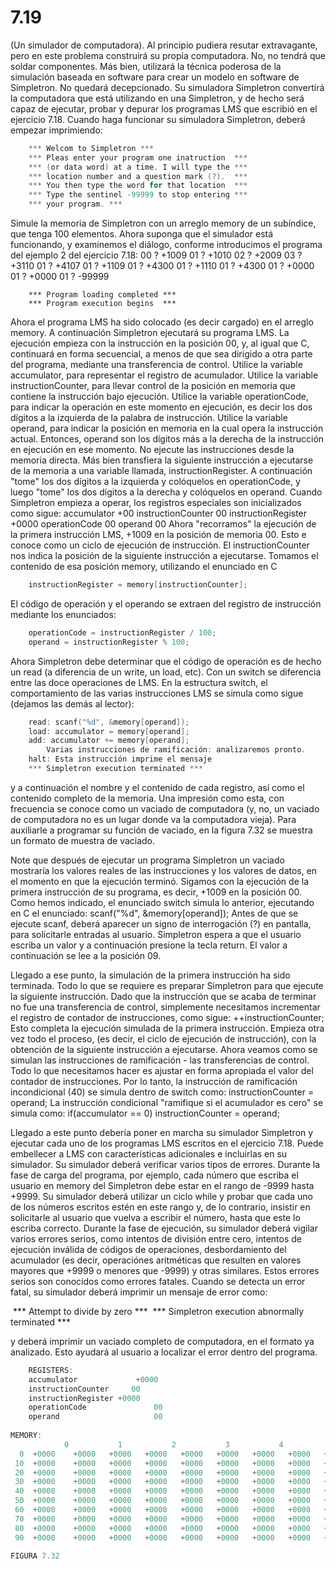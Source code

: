 # 7.19

(Un simulador de computadora). Al principio pudiera resutar extravagante, pero en este problema construirá su propia computadora. No, no tendrá que soldar componentes. Más bien, utilizará la técnica poderosa de la simulación baseada en software para crear un modelo en software de Simpletron. No quedará decepcionado. Su simuladora Simpletron convertirá la computadora que está utilizando en una Simpletron, y de hecho será capaz de ejecutar, probar y depurar los programas LMS que escribió en el ejercicio 7.18. Cuando haga funcionar su simuladora Simpletron, deberá empezar imprimiendo:

```c
	*** Welcom to Simpletron ***
	*** Pleas enter your program one inatruction  ***
	*** (or data word) at a time. I will type the ***
	*** location number and a question mark (?).  ***
	*** You then type the word for that location  ***
	*** Type the sentinel -99999 to stop entering ***
	*** your program. ***
```

Simule la memoria de Simpletron con un arreglo memory de un subíndice, que tenga 100 elementos. Ahora suponga que el simulador está funcionando, y examinemos el diálogo, conforme introducimos el programa del ejemplo 2 del ejercicio 7.18:
			00 ? +1009
			01 ? +1010
			02 ? +2009
			03 ? +3110
			01 ? +4107
			01 ? +1109
			01 ? +4300
			01 ? +1110
			01 ? +4300
			01 ? +0000
			01 ? +0000
			01 ? -99999
			

		*** Program loading completed ***
		*** Program execution begins  ***

Ahora el programa LMS ha sido colocado (es decir cargado) en el arreglo memory. A continuación Simpletron ejecutará su programa LMS. La ejecución empieza con la instrucción en la posición 00, y, al igual que C, continuará en forma secuencial, a menos de que sea dirigido a otra parte del programa, mediante una transferencia de control. Utilice la variable accumulator, para representar el registro de acumulador. Utilice la variable instructionCounter, para llevar control de la posición en memoria que contiene la instrucción bajo ejecución. Utilice la variable operationCode, para indicar la operación en este momento en ejecución, es decir los dos dígitos a la izquierda de la palabra de instrucción. Utilice la variable operand, para indicar la posición en memoria en la cual opera la instrucción actual. Entonces, operand son los dígitos más a la derecha de la instrucción en ejecución en ese momento. No ejecute las instrucciones desde la memoria directa. Más bien transfiera la siguiente instrucción a ejecutarse de la memoria a una variable llamada, instructionRegister. A continuación "tome" los dos dígitos a la izquierda y colóquelos en operationCode, y luego "tome" los dos dígitos a la derecha y colóquelos en operand.
Cuando Simpletron empieza a operar, los registros especiales son inicializados como sigue:
			accumulator				   +00
			instructionCounter	      00
			instructionRegister	+0000
			operationCode				 00
			operand						     00
Ahora "recorramos" la ejecución de la primera instrucción LMS, +1009 en la posición de memoria 00. Esto e conoce como un ciclo de ejecución de instrucción. El instructionCounter nos indica la posición de la siguiente instrucción a ejecutarse. Tomamos el contenido de esa posición memory, utilizando el enunciado en C 

```c
	instructionRegister = memory[instructionCounter];
```

El código de operación y el operando se extraen del registro de instrucción mediante los enunciados: 

```c
	operationCode = instructionRegister / 100;
	operand = instructionRegister % 100;
```
Ahora Simpletron debe determinar que el código de operación es de hecho un read (a diferencia de un write, un load, etc). Con un switch se diferencia entre las doce operaciones de LMS. En la estructura switch, el comportamiento de las varias instrucciones LMS se simula como sigue (dejamos las demás al lector):

```c
	read: scanf("%d", &memory[operand]);
	load: accumulator = memory[operand];
	add: accumulator += memory[operand];
		Varias instrucciones de ramificación: analizaremos pronto.
	halt: Esta instrucción imprime el mensaje
	*** Simpletron execution terminated ***
```

y a continuación el nombre y el contenido de cada registro, así como el contenido completo de la memoria. Una impresión como esta, con frecuencia se conoce como un vaciado de computadora (y, no, un vaciado de computadora no es un lugar donde va la computadora vieja). Para auxiliarle a programar su función de vaciado, en la figura 7.32 se muestra un formato de muestra de vaciado. 

Note que después de ejecutar un programa Simpletron un vaciado mostraría los valores reales de las  instrucciones y los valores de datos, en el momento en que la ejecución terminó. Sigamos con la ejecución de la primera instrucción de su programa, es decir, +1009 en la posición 00. Como hemos indicado, el enunciado switch simula lo anterior, ejecutando en C el enunciado: scanf("%d", &memory[operand]); 		Antes de que se ejecute scanf, deberá aparecer un signo de interrogación (?) en pantalla, para solicitarle entradas al usuario. Simpletron espera a que el usuario escriba un valor y a continuación presione la tecla return. El valor a continuación se lee a la posición 09. 

Llegado a ese punto, la simulación de la primera instrucción ha sido terminada. Todo lo que se requiere es preparar Simpletron para que ejecute la siguiente instrucción. Dado que la instrucción que se acaba de terminar no fue una transferencia de control, simplemente necesitamos incrementar el registro de contador de instrucciones, como sigue:	++instructionCounter; Esto completa la ejecución simulada de la primera instrucción. Empieza otra vez todo el proceso, (es decir, el ciclo de ejecución de instrucción), con la obtención de la siguiente instrucción a ejecutarse. Ahora veamos como se simulan las instrucciones de ramificación - las transferencias de control. Todo lo que necesitamos hacer es ajustar en forma apropiada el valor del contador de instrucciones. Por lo tanto, la instrucción de ramificación incondicional (40) se simula dentro de switch como:
			instructionCounter = operand;
La instrucción condicional "ramifique si el acumulador es cero" se simula como:
			if(accumulator == 0)
			instructionCounter = operand;

Llegado a este punto debería poner en marcha su simulador Simpletron y ejecutar cada uno de los 	programas LMS escritos en el ejercicio 7.18. Puede embellecer a LMS con características adicionales e incluirlas en su simulador. Su simulador deberá verificar varios tipos de errores. Durante la fase de carga del programa, por ejemplo, cada número que escriba el usuario en memory del Simpletron debe estar en el rango de -9999 hasta +9999. Su simulador deberá utilizar un ciclo while y probar que cada uno de los 	números escritos estén en este rango y, de lo contrario, insistir en solicitarle al usuario que vuelva a escribir el número, hasta que este lo escriba correcto.
		Durante la fase de ejecución, su simulador deberá vigilar varios errores serios, como intentos de división entre cero, intentos de ejecución inválida de códigos de operaciones, desbordamiento del acumulador (es decir, operaciónes aritméticas que resulten en valores mayores que +9999 o menores que -9999) y otras similares. Estos errores serios son conocidos como errores fatales. Cuando se detecta un error fatal, su simulador deberá imprimir un mensaje de error como: 

​		*** Attempt to divide by zero ***
​		*** Simpletron execution abnormally terminated ***

y deberá imprimir un vaciado completo de computadora, en el formato ya analizado. Esto ayudará 	al usuario a localizar el error dentro del programa.


```c
	REGISTERS:
	accumulator				+0000
	instructionCounter	   00
	instructionRegister	+0000
	operationCode				00
	operand						00
	
MEMORY:
			0			1			2			3			4			5			6			7			8			9
  0  +0000	  +0000	  +0000	  +0000	  +0000	  +0000	  +0000	  +0000	  +0000	  +0000
 10  +0000	  +0000	  +0000	  +0000	  +0000	  +0000	  +0000	  +0000	  +0000	  +0000
 20  +0000	  +0000	  +0000	  +0000	  +0000	  +0000	  +0000	  +0000	  +0000	  +0000
 30  +0000	  +0000	  +0000	  +0000	  +0000	  +0000	  +0000	  +0000	  +0000	  +0000
 40  +0000	  +0000	  +0000	  +0000	  +0000	  +0000	  +0000	  +0000	  +0000	  +0000
 50  +0000	  +0000	  +0000	  +0000	  +0000	  +0000	  +0000	  +0000	  +0000	  +0000
 60  +0000	  +0000	  +0000	  +0000	  +0000	  +0000	  +0000	  +0000	  +0000	  +0000
 70  +0000	  +0000	  +0000	  +0000	  +0000	  +0000	  +0000	  +0000	  +0000	  +0000
 80  +0000	  +0000	  +0000	  +0000	  +0000	  +0000	  +0000	  +0000	  +0000	  +0000
 90  +0000	  +0000	  +0000	  +0000	  +0000	  +0000	  +0000	  +0000	  +0000	  +0000

FIGURA 7.32
```
